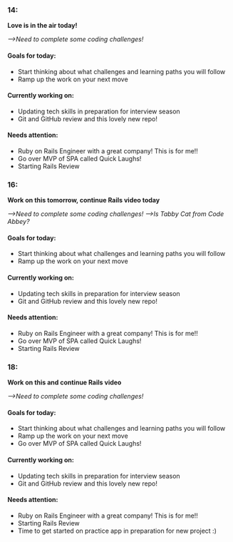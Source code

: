 ### 14:
**Love is in the air today!**<br>

*-->Need to complete some coding challenges!*
<br>

#### **Goals for today:**
* Start thinking about what challenges and learning paths you will follow<br>
* Ramp up the work on your next move<br>

#### **Currently working on:**
* Updating tech skills in preparation for interview season
* Git and GitHub review and this lovely new repo!

#### **Needs attention:**
* Ruby on Rails Engineer with a great company! This is for me!!
* Go over MVP of SPA called Quick Laughs!
* Starting Rails Review

### 16:
**Work on this tomorrow, continue Rails video today**<br>

*-->Need to complete some coding challenges!*
*-->Is Tabby Cat from Code Abbey?*
<br>

#### **Goals for today:**
* Start thinking about what challenges and learning paths you will follow<br>
* Ramp up the work on your next move<br>

#### **Currently working on:**
* Updating tech skills in preparation for interview season
* Git and GitHub review and this lovely new repo!

#### **Needs attention:**
* Ruby on Rails Engineer with a great company! This is for me!!
* Go over MVP of SPA called Quick Laughs!
* Starting Rails Review

### 18:
**Work on this and continue Rails video**<br>

*-->Need to complete some coding challenges!*
<br>

#### **Goals for today:**
* Start thinking about what challenges and learning paths you will follow<br>
* Ramp up the work on your next move<br>
* Go over MVP of SPA called Quick Laughs!<br>

#### **Currently working on:**
* Updating tech skills in preparation for interview season
* Git and GitHub review and this lovely new repo!

#### **Needs attention:**
* Ruby on Rails Engineer with a great company! This is for me!!
* Starting Rails Review
* Time to get started on practice app in preparation for new project :)